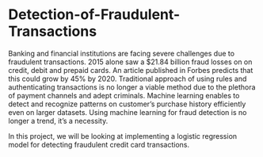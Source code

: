 # Detection-of-Fraudulent-Transactions
Banking and financial institutions are facing severe challenges due to fraudulent transactions. 2015 alone saw a $21.84 billion fraud losses on on credit, debit and prepaid cards. An article published in Forbes predicts that this could grow by 45% by 2020. Traditional approach of using rules and authenticating transactions is no longer a viable method due to the plethora of payment channels and adept criminals. Machine learning enables to detect and recognize patterns on customer’s purchase history efficiently even on larger datasets. Using machine learning for fraud detection is no longer a trend, it’s a necessity.

In this project, we will be looking at implementing a logistic regression model for detecting fraudulent credit card transactions.
